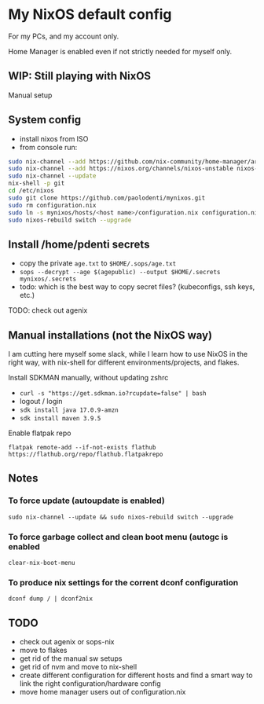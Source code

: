 # My NixOS default config

For my PCs, and my account only.

Home Manager is enabled even if not strictly needed for myself only.

## WIP: Still playing with NixOS

Manual setup

## System config

* install nixos from ISO
* from console run:

```bash
sudo nix-channel --add https://github.com/nix-community/home-manager/archive/release-23.05.tar.gz home-manager
sudo nix-channel --add https://nixos.org/channels/nixos-unstable nixos-unstable
sudo nix-channel --update
nix-shell -p git
cd /etc/nixos
sudo git clone https://github.com/paolodenti/mynixos.git
sudo rm configuration.nix
sudo ln -s mynixos/hosts/<host name>/configuration.nix configuration.nix
sudo nixos-rebuild switch --upgrade
```

## Install /home/pdenti secrets

* copy the private `age.txt` to `$HOME/.sops/age.txt`
* `sops --decrypt --age $(agepublic) --output $HOME/.secrets mynixos/.secrets`
* todo: which is the best way to copy secret files? (kubeconfigs, ssh keys, etc.)

TODO: check out agenix

## Manual installations (not the NixOS way)

I am cutting here myself some slack, while I learn how to use NixOS in the right way,
with nix-shell for different environments/projects, and flakes.

Install SDKMAN manually, without updating zshrc

* `curl -s "https://get.sdkman.io?rcupdate=false" | bash`
* logout / login
* `sdk install java 17.0.9-amzn`
* `sdk install maven 3.9.5`

Enable flatpak repo

`flatpak remote-add --if-not-exists flathub https://flathub.org/repo/flathub.flatpakrepo`

## Notes

### To force update (autoupdate is enabled)

```
sudo nix-channel --update && sudo nixos-rebuild switch --upgrade
```

### To force garbage collect and clean boot menu (autogc is enabled

```
clear-nix-boot-menu
```

### To produce nix settings for the corrent dconf configuration

```
dconf dump / | dconf2nix
```

## TODO

* check out agenix or sops-nix
* move to flakes
* get rid of the manual sw setups
* get rid of nvm and move to nix-shell
* create different configuration for different hosts and find a smart way to link the right configuration/hardware config
* move home manager users out of configuration.nix
